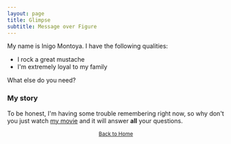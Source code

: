 ```yaml
---
layout: page
title: Glimpse
subtitle: Message over Figure
---
```


My name is Inigo Montoya. I have the following qualities:

- I rock a great mustache
- I'm extremely loyal to my family

What else do you need?

### My story

To be honest, I'm having some trouble remembering right now, so why don't you just watch [my movie](https://en.wikipedia.org/wiki/The_Princess_Bride_%28film%29) and it will answer **all** your questions.

<p style="text-align:center;color:orange;font-size:12px;">
<a href="https://laminseima.github.io/selayangpandang/">Back to Home</a>
</p>
